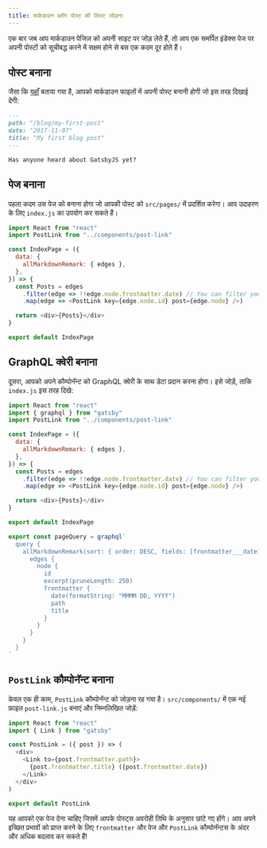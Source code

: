 ```yaml
---
title: मार्कडाउन ब्लॉग पोस्ट की लिस्ट जोड़ना
---
```


एक बार जब आप मार्कडाउन पेजिज़ को अपनी साइट पर जोड़ लेते हैं, तो आप एक समर्पित इंडेक्स पेज पर अपनी पोस्टों को सूचीबद्ध करने में सक्षम होने से बस एक कदम दूर होते हैं।

## पोस्ट बनाना

जैसा कि [यहाँ](/docs/adding-markdown-pages.md) बताया गया है, आपको मार्कडाउन फाइलों में अपनी पोस्ट बनानी होगी जो इस तरह दिखाई देगी:

```markdown
---
path: "/blog/my-first-post"
date: "2017-11-07"
title: "My first blog post"
---

Has anyone heard about GatsbyJS yet?
```

## पेज बनाना

पहला कदम उस पेज को बनाना होगा जो आपकी पोस्ट को `src/pages/` में प्रदर्शित करेगा। आप उदाहरण के लिए `index.js` का उपयोग कर सकते हैं।

```jsx:title=src/pages/index.js
import React from "react"
import PostLink from "../components/post-link"

const IndexPage = ({
  data: {
    allMarkdownRemark: { edges },
  },
}) => {
  const Posts = edges
    .filter(edge => !!edge.node.frontmatter.date) // You can filter your posts based on some criteria
    .map(edge => <PostLink key={edge.node.id} post={edge.node} />)

  return <div>{Posts}</div>
}

export default IndexPage
```

## GraphQL क्वेरी बनाना

दूसरा, आपको अपने कौम्पोनॅन्ट को GraphQL क्वेरी के साथ डेटा प्रदान करना होगा। इसे जोड़ें, ताकि `index.js` इस तरह दिखे:

```jsx:title=src/pages/index.js
import React from "react"
import { graphql } from "gatsby"
import PostLink from "../components/post-link"

const IndexPage = ({
  data: {
    allMarkdownRemark: { edges },
  },
}) => {
  const Posts = edges
    .filter(edge => !!edge.node.frontmatter.date) // You can filter your posts based on some criteria
    .map(edge => <PostLink key={edge.node.id} post={edge.node} />)

  return <div>{Posts}</div>
}

export default IndexPage

export const pageQuery = graphql`
  query {
    allMarkdownRemark(sort: { order: DESC, fields: [frontmatter___date] }) {
      edges {
        node {
          id
          excerpt(pruneLength: 250)
          frontmatter {
            date(formatString: "MMMM DD, YYYY")
            path
            title
          }
        }
      }
    }
  }
`
```

## `PostLink` कौम्पोनॅन्ट बनाना

केवल एक ही काम, `PostLink` कौम्पोनॅन्ट को जोड़ना रह गया है। `src/components/` में एक नई फ़ाइल `post-link.js` बनाएं और निम्नलिखित जोड़ें:

```jsx:title=src/components/post-link.js
import React from "react"
import { Link } from "gatsby"

const PostLink = ({ post }) => (
  <div>
    <Link to={post.frontmatter.path}>
      {post.frontmatter.title} ({post.frontmatter.date})
    </Link>
  </div>
)

export default PostLink
```

यह आपको एक पेज देना चाहिए जिसमें आपके पोस्ट्स अवरोही तिथि के अनुसार छांटे गए होंगे। आप अपने इच्छित प्रभावों को प्राप्त करने के लिए `frontmatter` और पेज और `PostLink` कौम्पोनॅन्टस के अंदर और अधिक बदलाव कर सकते हैं!
